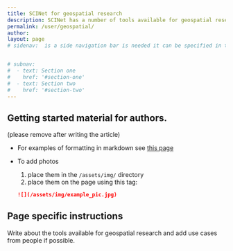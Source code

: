 ```yaml
---
title: SCINet for geospatial research
description: SCINet has a number of tools available for geospatial research
permalink: /user/geospatial/
author:
layout: page
# sidenav:  is a side navigation bar is needed it can be specified in the _data/navigation.yml file


# subnav:
#  - text: Section one
#    href: '#section-one'
#  - text: Section two
#    href: '#section-two'
---
```


## Getting started material for authors.
(please remove after writing the article)

* For examples of formatting in markdown see [this page](https://usda-ars-gbru.github.io/scinet-site/)

* To add photos
  1. place them in the `/assets/img/` directory
  2. place them on the page using this tag:

  ```markdown
  ![](/assets/img/example_pic.jpg)
  ```

## Page specific instructions

Write about the tools available for geospatial research and add use cases from people if possible.
